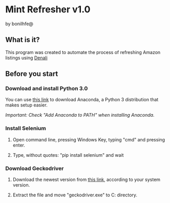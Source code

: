 # Mint Refresher v1.0
by bonilhfe@

## What is it?

This program was created to automate the process of refreshing Amazon listings using [Denali](https://denali-website-na.aka.amazon.com/item-refresh)

## Before you start

### Download and install Python 3.0

You can use [this link](https://www.anaconda.com/products/distribution) to download Anaconda, a Python 3 distribution that makes setup easier.

*Important: Check "Add Anaconda to PATH" when installing Anaconda.*

### Install Selenium

1. Open command line, pressing Windows Key, typing "cmd" and pressing enter.

2. Type, without quotes: "pip install selenium" and wait

### Download Geckodriver

1. Download the newest version from [this link](https://github.com/mozilla/geckodriver/releases), according to your system version.

2. Extract the file and move "geckodriver.exe" to C: directory.